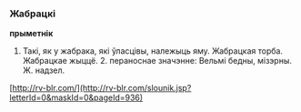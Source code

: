 ### Жабрацкі
**прыметнік**

1. Такі, як у жабрака, які ўласцівы, належыць яму. Жабрацкая торба. Жабрацкае жыццё. 2. пераноснае значэнне: Вельмі бедны, мізэрны. Ж. надзел.

<a rel="author">[http://rv-blr.com/](http://rv-blr.com/slounik.jsp?letterId=0&maskId=0&pageId=936)</a>
